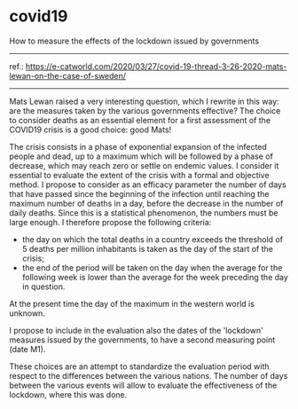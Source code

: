 # covid19
How to measure the effects of the lockdown issued by governments 

------------------------------------------------------------------

ref.: https://e-catworld.com/2020/03/27/covid-19-thread-3-26-2020-mats-lewan-on-the-case-of-sweden/

------------------------------------------------------------------

Mats Lewan raised a very interesting question, which I rewrite in this way: are the measures taken by the various governments effective?
The choice to consider deaths as an essential element for a first assessment of the COVID19 crisis is a good choice: good Mats!

The crisis consists in a phase of exponential expansion of the infected people and dead, up to a maximum which will be followed by a phase of decrease, which may reach zero or settle on endemic values.
I consider it essential to evaluate the extent of the crisis with a formal and objective method.
I propose to consider as an efficacy parameter the number of days that have passed since the beginning of the infection until reaching the maximum number of deaths in a day, before the decrease in the number of daily deaths.
Since this is a statistical phenomenon, the numbers must be large enough. I therefore propose the following criteria:
- the day on which the total deaths in a country exceeds the threshold of 5 deaths per million inhabitants is taken as the day of the start of the crisis;
- the end of the period will be taken on the day when the average for the following week is lower than the average for the week preceding the day in question.

At the present time the day of the maximum in the western world is unknown.

I propose to include in the evaluation also the dates of the 'lockdown' measures issued by the governments, to have a second measuring point (date M1).

These choices are an attempt to standardize the evaluation period with respect to the differences between the various nations.
The number of days between the various events will allow to evaluate the effectiveness of the lockdown, where this was done.
